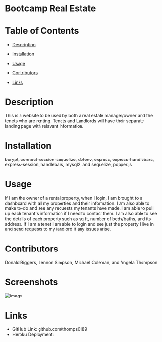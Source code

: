 # Bootcamp Real Estate

# Table of Contents

- [Description](#description)

- [Installation](#installation)

- [Usage](#usage)

- [Contributors](#contributors)

- [Links](#github)

# Description

This is a website to be used by both a real estate manager/owner and the tenets who are renting. Tenets and Landlords will have their separate landing page with relavant information.

# Installation

bcrypt, connect-session-sequelize, dotenv, express, express-handlebars, express-session, handlebars, mysql2, and sequelize, popper.js

# Usage

If I am the owner of a rental property, when I login, I am brought to a dashboard with all my properties and their information. I am also able to make to-do and see any requests my tenants have made. I am able to pull up each tenant's information if I need to contact them. I am also able to see the details of each property such as sq ft, number of beds/baths, and its address. If I am a tenet I am able to login and see just the property I live in and send requests to my landlord if any issues arise.

# Contributors

Donald Biggers, Lennon Simpson, Michael Coleman, and Angela Thompson

# Screenshots

![image](https://user-images.githubusercontent.com/90336738/151900551-b499cbb3-fb42-4cec-8944-14ec91796c4a.png)

# Links

- GitHub Link: github.com/thomps0189
- Heroku Deployment:

